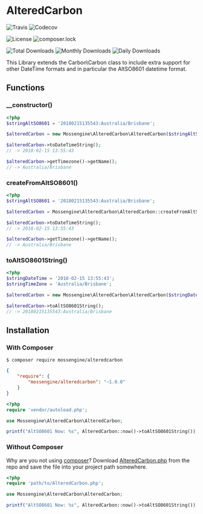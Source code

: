 # AlteredCarbon

![Travis](https://img.shields.io/travis/Mossengine/AlteredCarbon.svg)
![Codecov](https://img.shields.io/codecov/c/github/Mossengine/AlteredCarbon.svg)

![License](https://poser.pugx.org/mossengine/alteredcarbon/license)
![composer.lock](https://poser.pugx.org/mossengine/alteredcarbon/composerlock)

![Total Downloads](https://img.shields.io/packagist/dt/Mossengine/AlteredCarbon.svg)
![Monthly Downloads](https://img.shields.io/packagist/dm/Mossengine/AlteredCarbon.svg)
![Daily Downloads](https://img.shields.io/packagist/dd/Mossengine/AlteredCarbon.svg)

This Library extends the Carbon\Carbon class to include extra support for other DateTime formats and in particular the AltSO8601 datetime format.


## Functions
### __constructor()
```php
<?php
$stringAltSO8601 = '20180215135543:Australia/Brisbane';

$alteredCarbon = new Mossengine\AlteredCarbon\AlteredCarbon($stringAltSO8601);

$alteredCarbon->toDateTimeString();
// -> 2018-02-15 13:55:43

$alteredCarbon->getTimezone()->getName();
// -> Australia/Brisbane
```

### createFromAltSO8601()
```php
<?php
$stringAltSO8601 = '20180215135543:Australia/Brisbane';

$alteredCarbon = Mossengine\AlteredCarbon\AlteredCarbon::createFromAltSO8601($stringAltSO8601);

$alteredCarbon->toDateTimeString();
// -> 2018-02-15 13:55:43

$alteredCarbon->getTimezone()->getName();
// -> Australia/Brisbane
```

### toAltSO8601String()
```php
<?php
$stringDateTime = '2018-02-15 13:55:43';
$stringTimeZone = 'Australia/Brisbane';

$alteredCarbon = new Mossengine\AlteredCarbon\AlteredCarbon($stringDateTime, $stringTimeZone);

$alteredCarbon->toAltSO8601String();
// -> 20180215135543:Australia/Brisbane 
```

## Installation

### With Composer

```
$ composer require mossengine/alteredcarbon
```

```json
{
    "require": {
        "mossengine/alteredcarbon": "~1.0.0"
    }
}
```

```php
<?php
require 'vendor/autoload.php';

use Mossengine\AlteredCarbon\AlteredCarbon;

printf("AltSO8601 Now: %s", AlteredCarbon::now()->toAltSO8601String());
```


### Without Composer

Why are you not using [composer](http://getcomposer.org/)? Download [AlteredCarbon.php](https://github.com/Mossengine/AlteredCarbon/blob/master/src/AlteredCarbon.php) from the repo and save the file into your project path somewhere.

```php
<?php
require 'path/to/AlteredCarbon.php';

use Mossengine\AlteredCarbon\AlteredCarbon;

printf("AltSO8601 Now: %s", AlteredCarbon::now()->toAltSO8601String());
```
